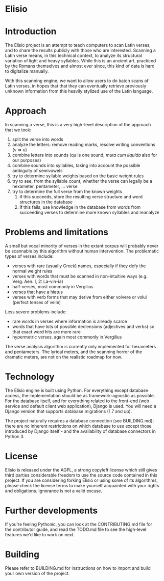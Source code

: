 Elisio
==

Introduction
===

The Elisio project is an attempt to teach computers to scan Latin verses, and to share the results publicly with those who are interested.
Scanning a Latin verse means, in this technical context, to analyze its structural variation of light and heavy syllables.
While this is an ancient art, practiced by the Romans themselves and almost ever since, this kind of data is hard to digitalize manually.

With this scanning engine, we want to allow users to do batch scans of Latin verses,
in hopes that that they can eventually retrieve previously unknown information from this heavily stylized use of the Latin language.

Approach
===

In scanning a verse, this is a very high-level description of the approach that we took:
1. split the verse into words
1. analyze the letters: remove reading marks, resolve writing conventions (v => u)
1. combine letters into sounds (qu is one sound, *muta cum liquida* also for our purposes)
1. combine sounds into syllables, taking into account the possible ambiguity of semivowels
1. try to determine syllable weights based on the basic weight rules
1. try to see, from the syllable count, whether the verse can legally be a hexameter, pentameter, ... verse
1. try to determine the full verse from the known weights
    1. if this succeeds, store the resulting verse structure and word structures in the database
    1. if this fails, use knowledge in the database from words from succeeding verses to determine more known syllables and reanalyze

Problems and limitations
===

A small but vocal minority of verses in the extant corpus will probably never be scannable by this algorithm without human intervention.
The problematic types of verses include:

* verses with rare (usually Greek) names, especially if they defy the normal weight rules
* verses with words that must be scanned in non-intuitive ways (e.g. Verg. Aen. I, 2: La-vin-ia)
* half-verses, most commonly in Vergilius
* verses that have a hiatus
* verses with verb forms that may derive from either volvere or volui (perfect tenses of velle)

Less severe problems include:
* rare words in verses where information is already scarce
* words that have lots of possible declensions (adjectives and verbs) so that exact word hits are more rare
* hypermetric verses, again most commonly in Vergilius

The verse analysis algorithm is currently only implemented for hexameters and pentameters.
The lyrical meters, and the scanning horror of the dramatic meters, are not on the realistic roadmap for now.

Technology
===

The Elisio engine is built using Python. For everything except database access, the implementation should be as framework-agnostic as possible.
For the database itself, and for everything related to the front-end (web service and default client web application), Django is used.
You will need a Django version that supports database migrations (1.7 and up).

The project naturally requires a database connection (see BUILDING.md); there are no inherent restrictions on which database to use
except those introduced by Django itself - and the availability of database connectors in Python 3.

License
===

Elisio is released under the AGPL, a strong copyleft license which still gives third parties
considerable freedom to use the source code contained in this project.
If you are considering forking Elisio or using some of its algorithms,
please check the license terms to make yourself acquainted with your rights and obligations.
Ignorance is not a valid excuse.

Further developments
===

If you're feeling Pythonic, you can look at the CONTRIBUTING.md file for the contributor guide,
and read the TODO.md file to see the high-level features we'd like to work on next.

Building
===
Please refer to BUILDING.md for instructions on how to import and build your own version of the project.
